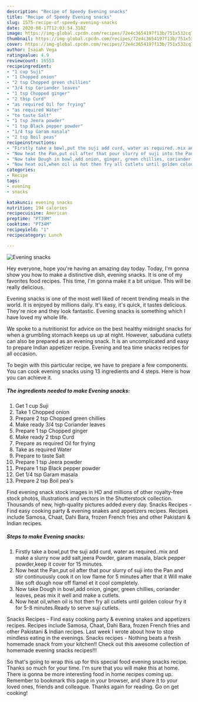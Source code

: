 ```yaml
---
description: "Recipe of Speedy Evening snacks"
title: "Recipe of Speedy Evening snacks"
slug: 1575-recipe-of-speedy-evening-snacks
date: 2020-08-17T12:03:54.318Z
image: https://img-global.cpcdn.com/recipes/72e4c3654197f13b/751x532cq70/evening-snacks-recipe-main-photo.jpg
thumbnail: https://img-global.cpcdn.com/recipes/72e4c3654197f13b/751x532cq70/evening-snacks-recipe-main-photo.jpg
cover: https://img-global.cpcdn.com/recipes/72e4c3654197f13b/751x532cq70/evening-snacks-recipe-main-photo.jpg
author: Isaiah Vega
ratingvalue: 4.9
reviewcount: 16553
recipeingredient:
- "1 cup Suji"
- "1 Chopped onion"
- "2 tsp Chopped green chillies"
- "3/4 tsp Coriander leaves"
- "1 tsp Chopped ginger"
- "2 tbsp Curd"
- "as required Oil for frying"
- "as required Water"
- "to taste Salt"
- "1 tsp Jeera powder"
- "1 tsp Black pepper powder"
- "1/4 tsp Garam masala"
- "2 tsp Boil peas"
recipeinstructions:
- "Firstly take a bowl,put the suji add curd, water as required..mix and make a slurry now add salt,jeera Powder, garam masala, black pepper powder,keep it cover for 15 minutes."
- "Now heat the Pan,put oil after that pour slurry of suji into the Pan and stir continuously cook it on low flame for 5 minutes after that it Will make like soft dough now off flamel et it cool completely."
- "Now take Dough in bowl,add onion, ginger, green chillies, coriander leaves, peas mix it well and make a cutlets."
- "Now heat oil,when oil is hot then fry all cutlets until golden colour fry it for 5-8 minutes.Ready to serve suji cutlets."
categories:
- Recipe
tags:
- evening
- snacks

katakunci: evening snacks 
nutrition: 194 calories
recipecuisine: American
preptime: "PT39M"
cooktime: "PT34M"
recipeyield: "1"
recipecategory: Lunch

---
```



![Evening snacks](https://img-global.cpcdn.com/recipes/72e4c3654197f13b/751x532cq70/evening-snacks-recipe-main-photo.jpg)

Hey everyone, hope you're having an amazing day today. Today, I'm gonna show you how to make a distinctive dish, evening snacks. It is one of my favorites food recipes. This time, I'm gonna make it a bit unique. This will be really delicious.

Evening snacks is one of the most well liked of recent trending meals in the world. It is enjoyed by millions daily. It's easy, it's quick, it tastes delicious. They're nice and they look fantastic. Evening snacks is something which I have loved my whole life.

We spoke to a nutritionist for advice on the best healthy midnight snacks for when a grumbling stomach keeps us up at night. However, sabudana cutlets can also be prepared as an evening snack. It is an uncomplicated and easy to prepare Indian appetizer recipe. Evening and tea time snacks recipes for all occasion.


To begin with this particular recipe, we have to prepare a few components. You can cook evening snacks using 13 ingredients and 4 steps. Here is how you can achieve it.

<!--inarticleads1-->

##### The ingredients needed to make Evening snacks:

1. Get 1 cup Suji
1. Take 1 Chopped onion
1. Prepare 2 tsp Chopped green chillies
1. Make ready 3/4 tsp Coriander leaves
1. Prepare 1 tsp Chopped ginger
1. Make ready 2 tbsp Curd
1. Prepare as required Oil for frying
1. Take as required Water
1. Prepare to taste Salt
1. Prepare 1 tsp Jeera powder
1. Prepare 1 tsp Black pepper powder
1. Get 1/4 tsp Garam masala
1. Prepare 2 tsp Boil pea&#39;s


Find evening snack stock images in HD and millions of other royalty-free stock photos, illustrations and vectors in the Shutterstock collection. Thousands of new, high-quality pictures added every day. Snacks Recipes - Find easy cooking party &amp; evening snakes and appetizers recipes. Recipes include Samosa, Chaat, Dahi Bara, frozen French fries and other Pakistani &amp; Indian recipes. 

<!--inarticleads2-->

##### Steps to make Evening snacks:

1. Firstly take a bowl,put the suji add curd, water as required..mix and make a slurry now add salt,jeera Powder, garam masala, black pepper powder,keep it cover for 15 minutes.
1. Now heat the Pan,put oil after that pour slurry of suji into the Pan and stir continuously cook it on low flame for 5 minutes after that it Will make like soft dough now off flamel et it cool completely.
1. Now take Dough in bowl,add onion, ginger, green chillies, coriander leaves, peas mix it well and make a cutlets.
1. Now heat oil,when oil is hot then fry all cutlets until golden colour fry it for 5-8 minutes.Ready to serve suji cutlets.


Snacks Recipes - Find easy cooking party &amp; evening snakes and appetizers recipes. Recipes include Samosa, Chaat, Dahi Bara, frozen French fries and other Pakistani &amp; Indian recipes. Last week I wrote about how to stop mindless eating in the evenings. Snacks recipes - Nothing beats a fresh homemade snack from your kitchen!! Check out this awesome collection of homemade evening snacks recipes!!! 

So that's going to wrap this up for this special food evening snacks recipe. Thanks so much for your time. I'm sure that you will make this at home. There is gonna be more interesting food in home recipes coming up. Remember to bookmark this page in your browser, and share it to your loved ones, friends and colleague. Thanks again for reading. Go on get cooking!
